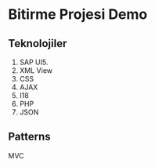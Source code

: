 # Bitirme Projesi Demo

## Teknolojiler
1. SAP UI5.
2. XML View
3. CSS
4. AJAX
5. I18
6. PHP
7. JSON

## Patterns
MVC
